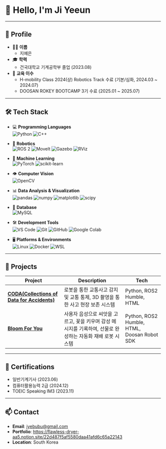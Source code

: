 <!--
**yeyeyeyeyeyeun/yeyeyeyeyeyeun** is a ✨ _special_ ✨ repository because its `README.md` (this file) appears on your GitHub profile.

Here are some ideas to get you started:

- 🔭 I’m currently working on ...
- 🌱 I’m currently learning ...
- 👯 I’m looking to collaborate on ...
- 🤔 I’m looking for help with ...
- 💬 Ask me about ...
- 📫 How to reach me: ...
- 😄 Pronouns: ...
- ⚡ Fun fact: ...
-->

# 👋 Hello, I'm Ji Yeeun


---

## 🧩 Profile

- 👩‍🎓 **이름**
  - 지예은
- 🎓 **학력**
  - 건국대학교 기계공학부 졸업 (2023.08)
- 🧪 **교육 이수**  
  - H-mobility Class 2024(상) Robotics Track 수료 (기본/심화, 2024.03 ~ 2024.07)  
  - DOOSAN ROKEY BOOTCAMP 3기 수료 (2025.01 ~ 2025.07)
    
---

## 🛠 Tech Stack

- 💻 **Programming Languages**  
  ![Python](https://img.shields.io/badge/Python-3776AB?style=for-the-badge&logo=python&logoColor=white)  ![C++](https://img.shields.io/badge/C++-00599C?style=for-the-badge&logo=c%2B%2B&logoColor=white)

- 🤖 **Robotics**  
  ![ROS 2](https://img.shields.io/badge/ROS%202-22314E?style=for-the-badge&logo=ros&logoColor=white)  ![MoveIt](https://img.shields.io/badge/MoveIt-4394F7?style=for-the-badge&logo=moveit&logoColor=white)  ![Gazebo](https://img.shields.io/badge/Gazebo-6A98F0?style=for-the-badge&logo=gazebo&logoColor=white)  ![RViz](https://img.shields.io/badge/RViz-008080?style=for-the-badge&logo=ros&logoColor=white)

- 🧠 **Machine Learning**  
  ![PyTorch](https://img.shields.io/badge/PyTorch-EE4C2C?style=for-the-badge&logo=pytorch&logoColor=white)  ![scikit-learn](https://img.shields.io/badge/scikit--learn-F7931E?style=for-the-badge&logo=scikit-learn&logoColor=white)

- 👁 **Computer Vision**  
  ![OpenCV](https://img.shields.io/badge/OpenCV-5C3EE8?style=for-the-badge&logo=opencv&logoColor=white)

- 📊 **Data Analysis & Visualization**  
  ![pandas](https://img.shields.io/badge/pandas-150458?style=for-the-badge&logo=pandas&logoColor=white)  ![numpy](https://img.shields.io/badge/numpy-013243?style=for-the-badge&logo=numpy&logoColor=white)  ![matplotlib](https://img.shields.io/badge/matplotlib-11557C?style=for-the-badge&logo=matplotlib&logoColor=white)  ![scipy](https://img.shields.io/badge/scipy-8CAAE6?style=for-the-badge&logo=scipy&logoColor=white)

- 💾 **Database**  
  ![MySQL](https://img.shields.io/badge/MySQL-4479A1?style=for-the-badge&logo=mysql&logoColor=white)

- 🛠 **Development Tools**  
  ![VS Code](https://img.shields.io/badge/VS%20Code-007ACC?style=for-the-badge&logo=visual-studio-code&logoColor=white)  ![Git](https://img.shields.io/badge/Git-F05032?style=for-the-badge&logo=git&logoColor=white)  ![GitHub](https://img.shields.io/badge/GitHub-181717?style=for-the-badge&logo=github&logoColor=white)  ![Google Colab](https://img.shields.io/badge/Google%20Colab-F9AB00?style=for-the-badge&logo=googlecolab&logoColor=white)

- 🖥 **Platforms & Environments**  
  ![Linux](https://img.shields.io/badge/Linux-FCC624?style=for-the-badge&logo=linux&logoColor=black)  ![Docker](https://img.shields.io/badge/Docker-2496ED?style=for-the-badge&logo=docker&logoColor=white)  ![WSL](https://img.shields.io/badge/WSL-4D97FD?style=for-the-badge&logo=windows&logoColor=white)
---

## 📁 Projects

| Project | Description | Tech |
|--------|-------------|------|
| [**CODA(Collections of Data for Accidents)**](https://github.com/Rokey-3-D-autonomous/coda) | 로봇을 통한 교통사고 감지 및 교통 통제, 3D 촬영을 통한 사고 현장 보존 시스템 | Python, ROS2 Humble, HTML|
| [**Bloom For You**](https://github.com/d-1world/bloom_for_you) | 사용자 음성으로 씨앗을 고르고, 꽃을 키우며 감성 메시지를 기록하여, 선물로 완성하는 자동화 재배 로봇 시스템 | Python, ROS2 Humble, HTML, Doosan Robot SDK |

---

## 📄 Certifications

- 일반기계기사 (2023.06)  
- 컴퓨터활용능력 2급 (2024.12)  
- TOEIC Speaking IM3 (2023.11)

---

## 📫 Contact

- **Email**: jyebubu@gmail.com
- **Portfolio**: https://flawless-dryer-aa5.notion.site/22d487f5af5580daa41afd6c65a22143
- **Location**: South Korea  
